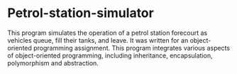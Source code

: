 # Petrol-station-simulator
This program simulates the operation of a petrol station forecourt as vehicles queue, fill their tanks, and leave. It was written for an object-oriented 
programming assignment. This program integrates various aspects of object-oriented programming, including inheritance, encapsulation, polymorphism and
abstraction.
